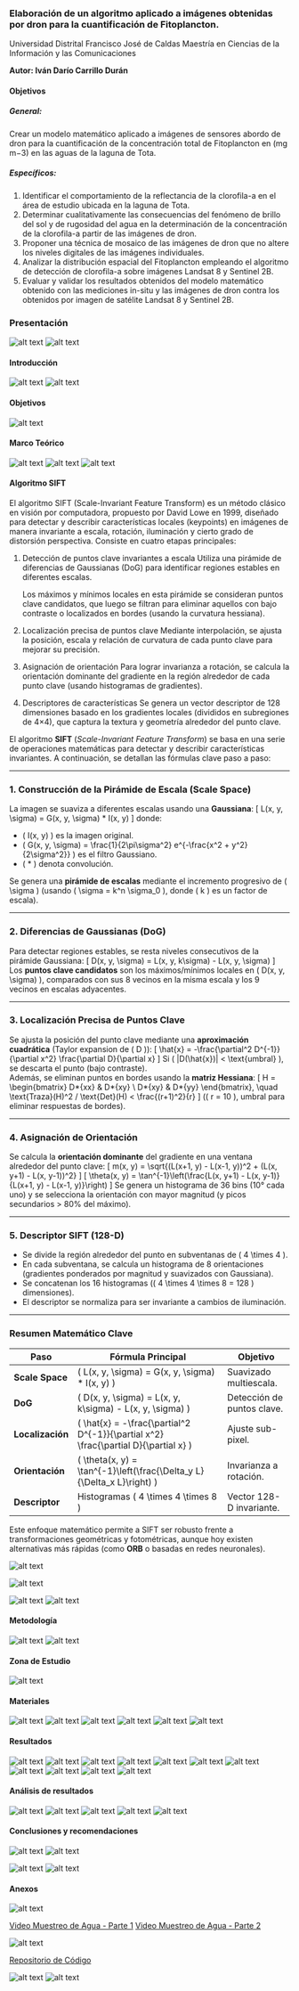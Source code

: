### Elaboración de un algoritmo aplicado a imágenes obtenidas por dron para la cuantificación de Fitoplancton.

Universidad Distrital Francisco José de Caldas
Maestría en Ciencias de la Información y las Comunicaciones

**Autor: Iván Darío Carrillo Durán**

#### Objetivos

##### General:

Crear un modelo matemático aplicado a imágenes de sensores abordo de dron para la cuantificación de la concentración total de Fitoplancton en (mg m−3) en las aguas de la laguna de Tota.

##### Específicos:

1. Identificar el comportamiento de la reflectancia de la clorofila-a en el área de estudio ubicada en la laguna de Tota.
2. Determinar cualitativamente las consecuencias del fenómeno de brillo del sol y de rugosidad del agua en la determinación de la concentración de la clorofila-a partir de las imágenes de dron.
3. Proponer una técnica de mosaico de las imágenes de dron que no altere los niveles digitales de las imágenes individuales.
4. Analizar la distribución espacial del Fitoplancton empleando el algoritmo de detección de clorofila-a sobre imágenes Landsat 8 y Sentinel 2B.
5. Evaluar y validar los resultados obtenidos del modelo matemático obtenido con las mediciones in-situ y las imágenes de dron contra los obtenidos por imagen de satélite Landsat 8 y Sentinel 2B.

### Presentación

![alt text](images/presentacion-maestria-1.jpg)
![alt text](images/presentacion-maestria-2.jpg)

#### Introducción

![alt text](images/presentacion-maestria-3.jpg)
![alt text](images/presentacion-maestria-4.jpg)

#### Objetivos

![alt text](images/presentacion-maestria-5.jpg)

#### Marco Teórico

![alt text](images/presentacion-maestria-6.jpg)
![alt text](images/presentacion-maestria-7.jpg)
![alt text](images/presentacion-maestria-8.jpg)

#### Algoritmo SIFT

El algoritmo SIFT (Scale-Invariant Feature Transform) es un método clásico en visión por computadora, propuesto por David Lowe en 1999, diseñado para detectar y describir características locales (keypoints) en imágenes de manera invariante a escala, rotación, iluminación y cierto grado de distorsión perspectiva. Consiste en cuatro etapas principales:

1. Detección de puntos clave invariantes a escala Utiliza una pirámide de diferencias de Gaussianas (DoG) para identificar regiones estables en diferentes escalas.

   Los máximos y mínimos locales en esta pirámide se consideran puntos clave candidatos, que luego se filtran para eliminar aquellos con bajo contraste o localizados en bordes (usando la curvatura hessiana).

2. Localización precisa de puntos clave Mediante interpolación, se ajusta la posición, escala y relación de curvatura de cada punto clave para mejorar su precisión.

3. Asignación de orientación Para lograr invarianza a rotación, se calcula la orientación dominante del gradiente en la región alrededor de cada punto clave (usando histogramas de gradientes).

4. Descriptores de características Se genera un vector descriptor de 128 dimensiones basado en los gradientes locales (divididos en subregiones de 4×4), que captura la textura y geometría alrededor del punto clave.

El algoritmo **SIFT** (_Scale-Invariant Feature Transform_) se basa en una serie de operaciones matemáticas para detectar y describir características invariantes. A continuación, se detallan las fórmulas clave paso a paso:

---

### **1. Construcción de la Pirámide de Escala (Scale Space)**

La imagen se suaviza a diferentes escalas usando una **Gaussiana**:
\[
L(x, y, \sigma) = G(x, y, \sigma) \* I(x, y)
\]
donde:

- \( I(x, y) \) es la imagen original.
- \( G(x, y, \sigma) = \frac{1}{2\pi\sigma^2} e^{-\frac{x^2 + y^2}{2\sigma^2}} \) es el filtro Gaussiano.
- \( \* \) denota convolución.

Se genera una **pirámide de escalas** mediante el incremento progresivo de \( \sigma \) (usando \( \sigma = k^n \sigma_0 \), donde \( k \) es un factor de escala).

---

### **2. Diferencias de Gaussianas (DoG)**

Para detectar regiones estables, se resta niveles consecutivos de la pirámide Gaussiana:
\[
D(x, y, \sigma) = L(x, y, k\sigma) - L(x, y, \sigma)
\]
Los **puntos clave candidatos** son los máximos/mínimos locales en \( D(x, y, \sigma) \), comparados con sus 8 vecinos en la misma escala y los 9 vecinos en escalas adyacentes.

---

### **3. Localización Precisa de Puntos Clave**

Se ajusta la posición del punto clave mediante una **aproximación cuadrática** (Taylor expansion de \( D \)):
\[
\hat{x} = -\frac{\partial^2 D^{-1}}{\partial x^2} \frac{\partial D}{\partial x}
\]
Si \( |D(\hat{x})| < \text{umbral} \), se descarta el punto (bajo contraste).  
Además, se eliminan puntos en bordes usando la **matriz Hessiana**:
\[
H = \begin{bmatrix}
D*{xx} & D*{xy} \\
D*{xy} & D*{yy}
\end{bmatrix}, \quad \text{Traza}(H)^2 / \text{Det}(H) < \frac{(r+1)^2}{r}
\]
(\( r = 10 \), umbral para eliminar respuestas de bordes).

---

### **4. Asignación de Orientación**

Se calcula la **orientación dominante** del gradiente en una ventana alrededor del punto clave:
\[
m(x, y) = \sqrt{(L(x+1, y) - L(x-1, y))^2 + (L(x, y+1) - L(x, y-1))^2}
\]
\[
\theta(x, y) = \tan^{-1}\left(\frac{L(x, y+1) - L(x, y-1)}{L(x+1, y) - L(x-1, y)}\right)
\]
Se genera un histograma de 36 bins (10° cada uno) y se selecciona la orientación con mayor magnitud (y picos secundarios > 80% del máximo).

---

### **5. Descriptor SIFT (128-D)**

- Se divide la región alrededor del punto en subventanas de \( 4 \times 4 \).
- En cada subventana, se calcula un histograma de 8 orientaciones (gradientes ponderados por magnitud y suavizados con Gaussiana).
- Se concatenan los 16 histogramas (\( 4 \times 4 \times 8 = 128 \) dimensiones).
- El descriptor se normaliza para ser invariante a cambios de iluminación.

---

### **Resumen Matemático Clave**

| Paso             | Fórmula Principal                                                                     | Objetivo                   |
| ---------------- | ------------------------------------------------------------------------------------- | -------------------------- |
| **Scale Space**  | \( L(x, y, \sigma) = G(x, y, \sigma) \* I(x, y) \)                                    | Suavizado multiescala.     |
| **DoG**          | \( D(x, y, \sigma) = L(x, y, k\sigma) - L(x, y, \sigma) \)                            | Detección de puntos clave. |
| **Localización** | \( \hat{x} = -\frac{\partial^2 D^{-1}}{\partial x^2} \frac{\partial D}{\partial x} \) | Ajuste sub-pixel.          |
| **Orientación**  | \( \theta(x, y) = \tan^{-1}\left(\frac{\Delta_y L}{\Delta_x L}\right) \)              | Invarianza a rotación.     |
| **Descriptor**   | Histogramas \( 4 \times 4 \times 8 \)                                                 | Vector 128-D invariante.   |

Este enfoque matemático permite a SIFT ser robusto frente a transformaciones geométricas y fotométricas, aunque hoy existen alternativas más rápidas (como **ORB** o basadas en redes neuronales).

![alt text](image.png)

![alt text](image-1.png)

![alt text](images/presentacion-maestria-9.jpg)
![alt text](images/presentacion-maestria-10.jpg)

#### Metodología

![alt text](images/presentacion-maestria-11.jpg)
![alt text](images/presentacion-maestria-12.jpg)

#### Zona de Estudio

![alt text](images/presentacion-maestria-13.jpg)

#### Materiales

![alt text](images/presentacion-maestria-14.jpg)
![alt text](images/presentacion-maestria-15.jpg)
![alt text](images/presentacion-maestria-16.jpg)
![alt text](images/presentacion-maestria-17.jpg)
![alt text](images/presentacion-maestria-18.jpg)
![alt text](images/presentacion-maestria-19.jpg)

#### Resultados

![alt text](images/presentacion-maestria-20.jpg)
![alt text](images/presentacion-maestria-21.jpg)
![alt text](images/presentacion-maestria-22.jpg)
![alt text](images/presentacion-maestria-23.jpg)
![alt text](images/presentacion-maestria-24.jpg)
![alt text](images/presentacion-maestria-25.jpg)
![alt text](images/presentacion-maestria-26.jpg)
![alt text](images/presentacion-maestria-27.jpg)
![alt text](images/presentacion-maestria-28.jpg)
![alt text](images/presentacion-maestria-29.jpg)
![alt text](images/presentacion-maestria-30.jpg)

#### Análisis de resultados

![alt text](images/presentacion-maestria-31.jpg)
![alt text](images/presentacion-maestria-32.jpg)
![alt text](images/presentacion-maestria-33.jpg)
![alt text](images/presentacion-maestria-34.jpg)
![alt text](images/presentacion-maestria-35.jpg)

#### Conclusiones y recomendaciones

![alt text](images/presentacion-maestria-36.jpg)
![alt text](images/presentacion-maestria-37.jpg)

![alt text](images/presentacion-maestria-38.jpg)
![alt text](images/presentacion-maestria-39.jpg)

#### Anexos

![alt text](images/presentacion-maestria-40.jpg)

[Video Muestreo de Agua - Parte 1](https://www.youtube.com/watch?v=J7TLZfONQGo)
[Video Muestreo de Agua - Parte 2](https://www.youtube.com/watch?v=3W2f6Yw1CTE&t=3s)

![alt text](images/presentacion-maestria-41.jpg)

[Repositorio de Código](https://github.com/ivankarrillin/Algoritmo-SIFT)

![alt text](images/presentacion-maestria-42.jpg)
![alt text](images/presentacion-maestria-43.jpg)
